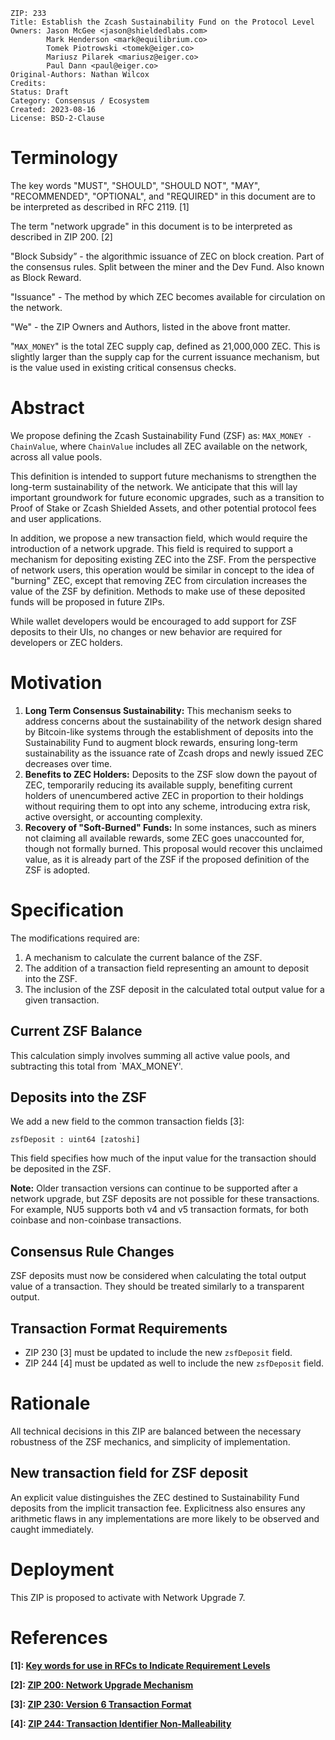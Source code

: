 ```
ZIP: 233
Title: Establish the Zcash Sustainability Fund on the Protocol Level
Owners: Jason McGee <jason@shieldedlabs.com>
        Mark Henderson <mark@equilibrium.co>
        Tomek Piotrowski <tomek@eiger.co>
        Mariusz Pilarek <mariusz@eiger.co>
        Paul Dann <paul@eiger.co>
Original-Authors: Nathan Wilcox
Credits:
Status: Draft
Category: Consensus / Ecosystem
Created: 2023-08-16
License: BSD-2-Clause
```

# Terminology

The key words "MUST", "SHOULD", "SHOULD NOT", "MAY", "RECOMMENDED", "OPTIONAL",
and "REQUIRED" in this document are to be interpreted as described in RFC 2119.
[1]

The term "network upgrade" in this document is to be interpreted as described in
ZIP 200. [2]

"Block Subsidy” - the algorithmic issuance of ZEC on block creation. Part of the
consensus rules. Split between the miner and the Dev Fund. Also known as Block
Reward.

"Issuance" - The method by which ZEC becomes available for circulation on the
network.

"We" - the ZIP Owners and Authors, listed in the above front matter.

"`MAX_MONEY`" is the total ZEC supply cap, defined as 21,000,000 ZEC. This is
slightly larger than the supply cap for the current issuance mechanism, but is
the value used in existing critical consensus checks.

# Abstract

We propose defining the Zcash Sustainability Fund (ZSF) as: `MAX_MONEY -
ChainValue`, where `ChainValue` includes all ZEC available on the network,
across all value pools.

This definition is intended to support future mechanisms to strengthen the
long-term sustainability of the network. We anticipate that this will lay
important groundwork for future economic upgrades, such as a transition to Proof
of Stake or Zcash Shielded Assets, and other potential protocol fees and user
applications.

In addition, we propose a new transaction field, which would require the
introduction of a network upgrade. This field is required to support a mechanism
for depositing existing ZEC into the ZSF. From the perspective of network users,
this operation would be similar in concept to the idea of "burning" ZEC, except
that removing ZEC from circulation increases the value of the ZSF by definition.
Methods to make use of these deposited funds will be proposed in future ZIPs.

While wallet developers would be encouraged to add support for ZSF deposits
to their UIs, no changes or new behavior are required for developers or ZEC
holders.

# Motivation

1. **Long Term Consensus Sustainability:** This mechanism seeks to address
   concerns about the sustainability of the network design shared by
   Bitcoin-like systems through the establishment of deposits into the
   Sustainability Fund to augment block rewards, ensuring long-term
   sustainability as the issuance rate of Zcash drops and newly issued ZEC
   decreases over time.
2. **Benefits to ZEC Holders:** Deposits to the ZSF slow down the payout of
   ZEC, temporarily reducing its available supply, benefiting current holders
   of unencumbered active ZEC in proportion to their holdings without requiring
   them to opt into any scheme, introducing extra risk, active oversight, or
   accounting complexity.
3. **Recovery of "Soft-Burned" Funds:** In some instances, such as miners not
   claiming all available rewards, some ZEC goes unaccounted for, though not
   formally burned. This proposal would recover this unclaimed value, as it is
   already part of the ZSF if the proposed definition of the ZSF is adopted.

# Specification

The modifications required are:

1. A mechanism to calculate the current balance of the ZSF.
2. The addition of a transaction field representing an amount to deposit into
   the ZSF.
3. The inclusion of the ZSF deposit in the calculated total output value for a
   given transaction.

## Current ZSF Balance

This calculation simply involves summing all active value pools, and subtracting
this total from `MAX_MONEY'.

## Deposits into the ZSF

We add a new field to the common transaction fields [3]:

    zsfDeposit : uint64 [zatoshi]

This field specifies how much of the input value for the transaction should be
deposited in the ZSF.

**Note:** Older transaction versions can continue to be supported after a
network upgrade, but ZSF deposits are not possible for these transactions. For
example, NU5 supports both v4 and v5 transaction formats, for both coinbase and
non-coinbase transactions.

## Consensus Rule Changes

ZSF deposits must now be considered when calculating the total output value of a
transaction. They should be treated similarly to a transparent output.

## Transaction Format Requirements

* ZIP 230 [3] must be updated to include the new `zsfDeposit` field.
* ZIP 244 [4] must be updated as well to include the new `zsfDeposit` field.

# Rationale

All technical decisions in this ZIP are balanced between the necessary
robustness of the ZSF mechanics, and simplicity of implementation.

## New transaction field for ZSF deposit

An explicit value distinguishes the ZEC destined to Sustainability Fund
deposits from the implicit transaction fee. Explicitness also ensures any
arithmetic flaws in any implementations are more likely to be observed and
caught immediately.

# Deployment

This ZIP is proposed to activate with Network Upgrade 7.

# References

**[1]: [Key words for use in RFCs to Indicate Requirement
Levels](https://www.rfc-editor.org/rfc/rfc2119.html)**

**[2]: [ZIP 200: Network Upgrade Mechanism](zip-0200.rst)**

**[3]: [ZIP 230: Version 6 Transaction Format](zip-0230.rst)**

**[4]: [ZIP 244: Transaction Identifier Non-Malleability](zip-0244.rst)**
